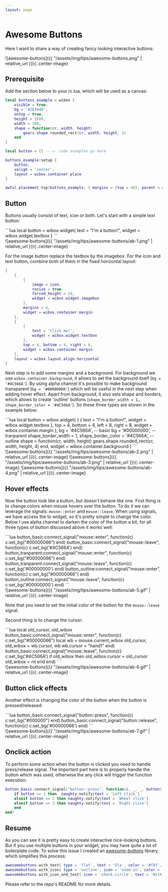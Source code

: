 ```yaml
---
layout: page
---
```


# Awesome Buttons

Here I want to share a way of creating fancy looking interactive buttons:

![awesome-buttons]({{ "/assets/img/tips/awesome-buttons.png" | relative_url }}){:.center-image}


## Prerequisite

Add the section below to your rc.lua, which will be used as a canvas:

```lua
local buttons_example = wibox {
    visible = true,
    bg = '#2E3440',
    ontop = true,
    height = 1E00,
    width = 200,
    shape = function(cr, width, height)
        gears.shape.rounded_rect(cr, width, height, 3)
    end
}

local button = {} -- <- code examples go here

buttons_example:setup {
    button,
    valigh = 'center',
    layout = wibox.container.place
}

awful.placement.top(buttons_example, { margins = {top = 40}, parent = awful.screen.focused()})
```

## Button

Buttons usually consist of text, icon or both. Let's start with a simple text button:

<div class="row">
  <div class="col s6">
```lua
local button = wibox.widget{
    text = "I'm a button!",
    widget = wibox.widget.textbox
}
```
  </div>
  <div class="col s6">
![awesome-buttons]({{ "/assets/img/tips/awesome-buttons/ab-1.png" | relative_url }}){:.center-image}
  </div>
</div>

For the image button replace the textbox by the imagebox. For the icon and text button, combine both of them in the fixed horizontal layout:

```lua
{
    {
        {
            image = icon,
            resize = true,
            forced_height = 20,
            widget = wibox.widget.imagebox
        },
        margins = 4,
        widget = wibox.container.margin
    },
    {
        {
            text = 'Click me!',
            widget = wibox.widget.textbox
        },
        top = 4, bottom = 4, right = 8,
        widget = wibox.container.margin
    },
    layout = wibox.layout.align.horizontal
}
```

Next step is to add some margins and a background. For background we use `wibox.container.background`, it allows to set the background itself (`bg = '#4C566A'`). By using alpha channel it's possible to make background transparent (`bg = '#00000000'`) which will be useful in the next step when adding hover effect. Apart from background, it also sets shape and borders, which allows to create 'outline' buttons (`shape_border_width = 1, shape_border_color = '#4C566A'`). So these three types are shown in the example below:

<div class="row">
  <div class="col s6">
```lua
local button = wibox.widget{
    {
        {
            text = "I'm a button!",
            widget = wibox.widget.textbox
        },
        top = 4, bottom = 4, left = 8, right = 8,
        widget = wibox.container.margin
    },
    bg = '#4C566A', -- basic
    bg = '#00000000', --tranparent
    shape_border_width = 1, shape_border_color = '#4C566A', -- outline
    shape = function(cr, width, height) 
        gears.shape.rounded_rect(cr, width, height, 4) 
    end,
    widget = wibox.container.background
}
```
  </div>
  <div class="col s6">
![awesome-buttons]({{ "/assets/img/tips/awesome-buttons/ab-2.png" | relative_url }}){:.center-image}
![awesome-buttons]({{ "/assets/img/tips/awesome-buttons/ab-3.png" | relative_url }}){:.center-image}
![awesome-buttons]({{ "/assets/img/tips/awesome-buttons/ab-4.png" | relative_url }}){:.center-image}
  </div>
</div>

## Hover effects

Now the button look like a button, but doesn't behave like one. First thing is to change colors when mouse hovers over the button. To do it we can leverage the signals: `mouse::enter` and `mouse::leave`. When using signals, we have access the to widget, so it's pretty simple to change the color. Below I use alpha channel to darken the color of the button a bit, for all three types of button discussed above it works well:

<div class="row">
  <div class="col s8">
```lua
button_basic:connect_signal("mouse::enter", function(c) c:set_bg("#00000066") end)
button_basic:connect_signal("mouse::leave", function(c) c:set_bg('#4C566A') end)
button_tranparent:connect_signal("mouse::enter", function(c) c:set_bg("#00000066") end)
button_tranparent:connect_signal("mouse::leave", function(c) c:set_bg('#00000000') end)
button_outline:connect_signal("mouse::enter", function(c) c:set_bg("#00000066") end)
button_outline:connect_signal("mouse::leave", function(c) c:set_bg('#00000000') end)
```
  </div>
  <div class="col s4">
![awesome-buttons]({{ "/assets/img/tips/awesome-buttons/ab-5.gif" | relative_url }}){:.center-image}
  </div>
</div>

Note that you need to set the initial color of the button for the `mouse::leave` signal. 

Second thing is to change the cursor:

<div class="row">
  <div class="col s8">
```lua
local old_cursor, old_wibox
button_basic:connect_signal("mouse::enter", function(c)
    c:set_bg("#00000066")
    local wb = mouse.current_wibox
    old_cursor, old_wibox = wb.cursor, wb
    wb.cursor = "hand1" 
end)
button_basic:connect_signal("mouse::leave", function(c)
    c:set_bg('#4C566A')
    if old_wibox then
        old_wibox.cursor = old_cursor
        old_wibox = nil
    end
end)
```
  </div>
  <div class="col s4">
![awesome-buttons]({{ "/assets/img/tips/awesome-buttons/ab-6.gif" | relative_url }}){:.center-image}
  </div>
</div>

## Button click effects

Another effect is changing the color of the button when the button is pressed/released:

<div class="row">
  <div class="col s8">
```lua
button_basic:connect_signal("button::press", function(c) c:set_bg("#000000") end)
button_basic:connect_signal("button::release", function(c) c:set_bg('#00000066') end)
```
  </div>
  <div class="col s4">
![awesome-buttons]({{ "/assets/img/tips/awesome-buttons/ab-7.gif" | relative_url }}){:.center-image}
  </div>
</div>

## Onclick action

To perform some action when the button is clicked you need to handle press/release signal. The important part here is to properly handle the button which was used, otherwise the any click will trigger the function execution:

```lua
button_basic:connect_signal("button::press", function(c, _, _, button) 
    if button == 1 then  naughty.notify{text = 'Left click'} 
    elseif button == 2 then naughty.notify{text = 'Wheel click'} 
    elseif button == 3 then naughty.notify{text = 'Right click'} 
    end
end)
```

## Resume

As you can see it is pretty easy to create interactive nice-looking buttons. But if you use multiple buttons in your widget, you may have quite a lot of boilerplate code. To solve this issue I created an [awesome-buttons](https://github.com/streetturtle/awesome-buttons) library, which simplifies this process:

```lua
awesomebuttons.with_text{ type = 'flat', text = 'Ola', color = '#f8f', text_size = 12 },
awesomebuttons.with_icon{ type = 'outline', icon = 'zoom-in', color = '#f8f', shape = 'rounded_rect' },
awesomebuttons.with_icon_and_text{ icon = 'check-circle', text = 'With Icon!', color = '#f48' },
```

Please refer to the repo's README for more details.
